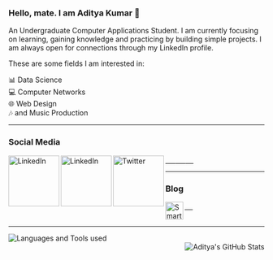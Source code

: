 ### Hello, mate. I am Aditya Kumar 👋

An Undergraduate Computer Applications Student. I am currently focusing on learning, gaining knowledge and practicing by building simple projects. 
I am always open for connections through my LinkedIn profile.

These are some fields I am interested in:

📊 Data Science <br>
💻 Computer Networks <br>
🌐 Web Design <br>
🎶 and Music Production <br>

---

### Social Media <br>

<a href="https://www.linkedin.com/in/adityakumar101/">
  <img align="left" alt="LinkedIn" width="100px" src="https://res.cloudinary.com/importdata/image/upload/v1595012354/linkedin_t9qiwy.png" /> &nbsp;&nbsp;&nbsp;&nbsp;
</a>

<a href="https://www.instagram.com/prod.hrtg/">
  <img align="left" alt="LinkedIn" width="100px" src="https://www.instagram.com/static/images/web/mobile_nav_type_logo.png/735145cfe0a4.png" /> &nbsp;&nbsp;&nbsp;&nbsp;
</a>

<a href="https://twitter.com/_adityakumar_">
  <img align="left" alt="Twitter" width="100px" src="https://res.cloudinary.com/importdata/image/upload/v1595012924/Twitter_Logo_Blue_gbtagu.png" /> &nbsp;&nbsp;&nbsp;&nbsp;
</a>
<br>

---

### Blog <br>

<a href="https://blog.smartcodehub.com/author/aditya/">
  <img align="left" alt="SmartCodeHub Blog" width="35px" src="https://blog.smartcodehub.com/content/images/2020/03/logo--1-.png" /> &nbsp;&nbsp;&nbsp;&nbsp;
</a>
<br>
<br>

---

<a href="#">
  <img align="left" alt="Languages and Tools used" src="https://github-readme-stats.vercel.app/api/top-langs/?username=adityakumaar&show_icons=true&hide_border=true" />
</a>
<br>

<a href="#">
  <img align="right" alt="Aditya's GitHub Stats" src="https://github-readme-stats.vercel.app/api?username=adityakumaar&show_icons=true&hide_border=true" />
</a>
<br>

<!--
### Updated Resume <br>
<a href="#">
  <img aligh="" alt="Resume-Aditya-Kumar" src="https://github.com/adityakumaar/adityakumaar/blob/master/resume-aditya-kumar.png" />
</a>
<br>
--->

<!--
<img src="https://res.cloudinary.com/importdata/image/upload/v1595012924/kaggle_ksaktb.png" alt="drawing" width="75"/>
<img src="https://res.cloudinary.com/importdata/image/upload/v1595012354/yt_logo_jjgys4.png" alt="drawing" width="100"/>&nbsp;&nbsp;&nbsp;&nbsp;
<img src="https://res.cloudinary.com/importdata/image/upload/v1595012354/medium_mono_hoz0z5.png" alt="drawing" width="35"/>&nbsp;&nbsp;&nbsp;&nbsp;
<img src="https://res.cloudinary.com/importdata/image/upload/v1595012924/Twitter_Logo_Blue_gbtagu.png" alt="drawing" width="40"/>&nbsp;&nbsp;&nbsp;&nbsp;
-->

<!--
**adityakumaar/adityakumaar** is a ✨ _special_ ✨ repository because its `README.md` (this file) appears on your GitHub profile.

Here are some ideas to get you started:

- 🔭 I’m currently working on ...
- 🌱 I’m currently learning ...
- 👯 I’m looking to collaborate on ...
- 🤔 I’m looking for help with ...
- 💬 Ask me about ...
- 📫 How to reach me: ...
- 😄 Pronouns: ...
- ⚡ Fun fact: ...
-->

